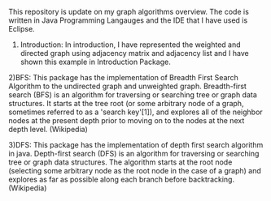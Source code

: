 This repository is update on my graph algorithms overview.
The code is written in Java Programming Langauges and the IDE that I have used is Eclipse. 

1) Introduction:
  In introduction, I have represented the weighted and directed graph using adjacency matrix and adjacency list and I have shown this example in Introduction Package.
  
 2)BFS:
  This package has the implementation of Breadth First Search Algorithm to the undirected graph and unweighted graph. 
  Breadth-first search (BFS) is an algorithm for traversing or searching tree or graph data structures. It starts at the tree root (or some arbitrary node of a graph, sometimes referred to as a 'search key'[1]), and explores all of the neighbor nodes at the present depth prior to moving on to the nodes at the next depth level. (Wikipedia) 
  
 3)DFS:
  This package has the implementation of depth first search algorithm in java. 
  Depth-first search (DFS) is an algorithm for traversing or searching tree or graph data structures. The algorithm starts at the root node (selecting some arbitrary node as the root node in the case of a graph) and explores as far as possible along each branch before backtracking. (Wikipedia)
  
 


  
 
